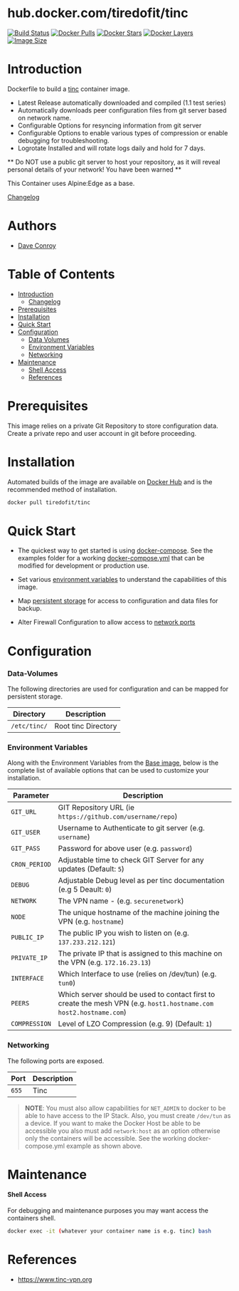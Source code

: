 # hub.docker.com/tiredofit/tinc

[![Build Status](https://img.shields.io/docker/build/tiredofit/tinc.svg)](https://hub.docker.com/r/tiredofit/tinc)
[![Docker Pulls](https://img.shields.io/docker/pulls/tiredofit/tinc.svg)](https://hub.docker.com/r/tiredofit/tinc)
[![Docker Stars](https://img.shields.io/docker/stars/tiredofit/tinc.svg)](https://hub.docker.com/r/tiredofit/tinc)
[![Docker Layers](https://images.microbadger.com/badges/image/tiredofit/tinc.svg)](https://microbadger.com/images/tiredofit/tinc)
[![Image Size](https://img.shields.io/microbadger/image-size/tiredofit/tinc.svg)](https://microbadger.com/images/tiredofit/tinc)

# Introduction

Dockerfile to build a [tinc](https://www.tinc.org/) container image.

* Latest Release automatically downloaded and compiled (1.1 test series)
* Automatically downloads peer configuration files from git server based on network name.
* Configurable Options for resyncing information from git server
* Configurable Options to enable various types of compression or enable debugging for troubleshooting.
* Logrotate Installed and will rotate logs daily and hold for 7 days.

** Do NOT use a public git server to host your repository, as it will reveal personal details of your network! You have been warned **

This Container uses Alpine:Edge as a base.

[Changelog](CHANGELOG.md)

# Authors

- [Dave Conroy](https://github.com/tiredofit)

# Table of Contents

- [Introduction](#introduction)
    - [Changelog](CHANGELOG.md)
- [Prerequisites](#prerequisites)
- [Installation](#installation)
- [Quick Start](#quick-start)
- [Configuration](#configuration)
    - [Data Volumes](#data-volumes)
    - [Environment Variables](#environmentvariables)   
    - [Networking](#networking)
- [Maintenance](#maintenance)
    - [Shell Access](#shell-access)
   - [References](#references)

# Prerequisites

This image relies on a private Git Repository to store configuration data. Create a private repo and user account in git before proceeding.


# Installation

Automated builds of the image are available on [Docker Hub](https://hub.docker.com/tiredofit/tinc) and is the recommended method of installation.


```bash
docker pull tiredofit/tinc
```

# Quick Start

* The quickest way to get started is using [docker-compose](https://docs.docker.com/compose/). See the examples folder for a working [docker-compose.yml](examples/docker-compose.yml) that can be modified for development or production use.

* Set various [environment variables](#environment-variables) to understand the capabilities of this image.
* Map [persistent storage](#data-volumes) for access to configuration and data files for backup.
* Alter Firewall Configuration to allow access to [network ports](#networking)

# Configuration

### Data-Volumes

The following directories are used for configuration and can be mapped for persistent storage.

| Directory | Description |
|-----------|-------------|
| `/etc/tinc/` | Root tinc Directory |



### Environment Variables

Along with the Environment Variables from the [Base image](https://hub.docker.com/r/tiredofit/alpine), below is the complete list of available options that can be used to customize your installation.

| Parameter | Description |
|-----------|-------------|
| `GIT_URL` | GIT Repository URL (ie `https://github.com/username/repo`)
| `GIT_USER` | Username to Authenticate to git server (e.g. `username`) |
| `GIT_PASS` | Password for above user (e.g. `password`) |
| `CRON_PERIOD` | Adjustable time to check GIT Server for any updates (Default: `5`) |
| `DEBUG` | Adjustable Debug level as per tinc documentation (e.g 5 Deault: `0`) |
| `NETWORK` | The VPN name -  (e.g. `securenetwork`) |
| `NODE` | The unique hostname of the machine joining the VPN (e.g. `hostname`) |
| `PUBLIC_IP` | The public IP you wish to listen on (e.g. `137.233.212.121`) |
| `PRIVATE_IP` | The private IP that is assigned to this machine on the VPN (e.g. `172.16.23.13`) |
| `INTERFACE` | Which Interface to use (relies on /dev/tun) (e.g. `tun0`) |
| `PEERS` | Which server should be used to contact first to create the mesh VPN (e.g. `host1.hostname.com` `host2.hostname.com`) |
| `COMPRESSION` | Level of LZO Compression (e.g. 9) (Default: `1`) |


### Networking

The following ports are exposed.

| Port      | Description |
|-----------|-------------|
| `655` | Tinc |

> **NOTE**: You must also allow capabilities for `NET_ADMIN` to docker to be able to have access to the IP Stack. Also, you must create `/dev/tun` as a device. If you want to make the Docker Host be able to be accessible you also must add `network:host` as an option otherwise only the containers will be accessible. See the working docker-compose.yml example as shown above.


# Maintenance
#### Shell Access

For debugging and maintenance purposes you may want access the containers shell. 

```bash
docker exec -it (whatever your container name is e.g. tinc) bash
```

# References

* https://www.tinc-vpn.org


